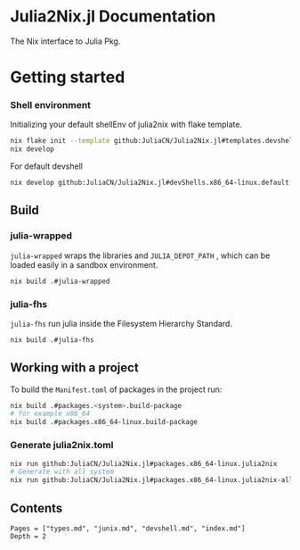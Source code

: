 # Julia2Nix.jl Documentation

The Nix interface to Julia Pkg.

# Getting started

### Shell environment

Initializing your default shellEnv of julia2nix with flake template.

```sh
nix flake init --template github:JuliaCN/Julia2Nix.jl#templates.devshell
nix develop
```

For default devshell

```sh
nix develop github:JuliaCN/Julia2Nix.jl#devShells.x86_64-linux.default
```

## Build

### julia-wrapped

`julia-wrapped` wraps the libraries and `JULIA_DEPOT_PATH`
, which can be loaded easily in a sandbox environment.

```sh
nix build .#julia-wrapped
```

### julia-fhs

`julia-fhs` run julia inside the Filesystem Hierarchy Standard.

```sh
nix build .#julia-fhs
```

## Working with a project

To build the `Manifest.toml` of packages in the project run:

```sh
nix build .#packages.<system>.build-package
# for example x86_64
nix build .#packages.x86_64-linux.build-package
```

### Generate julia2nix.toml

```sh
nix run github:JuliaCN/Julia2Nix.jl#packages.x86_64-linux.julia2nix
# Generate with all system
nix run github:JuliaCN/Julia2Nix.jl#packages.x86_64-linux.julia2nix-all
```

## Contents

```@contents
Pages = ["types.md", "junix.md", "devshell.md", "index.md"]
Depth = 2
```
